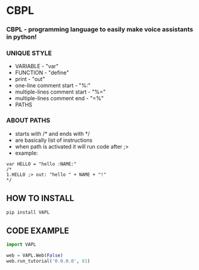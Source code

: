 # CBPL
### CBPL - programming language to easily make voice assistants in python!

### UNIQUE STYLE
- VARIABLE - "var"
- FUNCTION - "define"
- print - "out"
- one-line comment start - "%:"
- multiple-lines comment start - "%="
- multiple-lines comment end - "=%"
- PATHS
### ABOUT PATHS
- starts with /* and ends with */
- are basically list of instructions
- when path is activated it will run code after ;>
- example:
```
var HELLO = "hello :NAME:"
/*
1.HELLO	;> out: "hello " + NAME + "!"
*/
```
## HOW TO INSTALL
```commandline
pip install VAPL
```

## CODE EXAMPLE

```python
import VAPL

web = VAPL.Web(False)
web.run_tutorial('0.0.0.0', 81)
```
